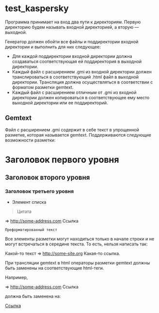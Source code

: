 # test_kaspersky

Программа принимает на вход два пути к директориям. Первую директорию будем называть входной директорией, а вторую — выходной.

Генератор должен обойти все файлы и поддиректории входной директории и выполнить для них следующее:
* Для каждой поддиректории входной директории должна создаваться соответствующая ей поддиректория в выходной директории.
* Каждый файл с расширением .gmi из входной директории должен транслироваться в соответствующий .html файл в выходной директории. Трансляция должна осуществляться в соответствии с форматом разметки gemtext.
* Каждый файл с расширением отличным от .gmi из входной директории должен копироваться в соответствующее ему место выходной директории или ее поддиректорий.

## Gemtext

Файл с расширением .gmi содержит в себе текст в упрощенной разметке, которая называется gemtext. Поддерживаются следующие возможности разметки:

# Заголовок первого уровня
## Заголовок второго уровня
### Заголовок третьего уровня

* Элемент списка

> Цитата

=> http://some-address.com Ссылка

```
Преформатированный текст
```

Все элементы разметки могут находиться только в начале строки и не могут встречаться в середине текста. То есть, нельзя написать так:

Какой-то текст => http://some-site.org Какая-то ссылка.

При трансляции gemtext в html операторы разметки gemtext должны быть заменены на соответствующие html-теги.

Например,

=> http://some-address.com Ссылка

должна быть заменена на:

<a href="http://some-address.com">Ссылка</a>
